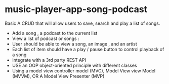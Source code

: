 # music-player-app-song-podcast

Basic A CRUD that will allow users to save, search and play a list of songs.

-	Add a song , a podcast to the current list 
-	View a list of podcast or songs : 
-	User should be able to view a song, an image , and an artist
-	Each list of item should have a play / pause button to control playback of a song 
-	 Integrate with a 3rd party REST API
-	USE an OOP object-oriented principle with different classes 
-	Using a model view controller model (MVC), Model View view Model (MVVM), OR A Model View Presenter (MVP)
